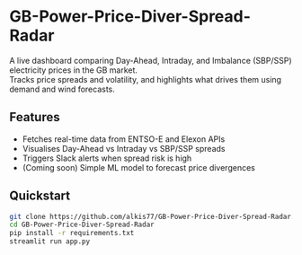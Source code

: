 # GB-Power-Price-Diver-Spread-Radar

A live dashboard comparing Day-Ahead, Intraday, and Imbalance (SBP/SSP) electricity prices in the GB market.  
Tracks price spreads and volatility, and highlights what drives them using demand and wind forecasts.

## Features

- Fetches real-time data from ENTSO-E and Elexon APIs
- Visualises Day-Ahead vs Intraday vs SBP/SSP spreads
- Triggers Slack alerts when spread risk is high
- (Coming soon) Simple ML model to forecast price divergences

## Quickstart

```bash
git clone https://github.com/alkis77/GB-Power-Price-Diver-Spread-Radar.git
cd GB-Power-Price-Diver-Spread-Radar
pip install -r requirements.txt
streamlit run app.py
